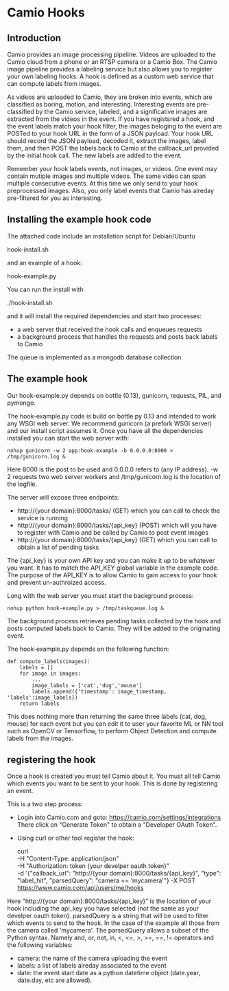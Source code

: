 # Camio Hooks

## Introduction

Camio provides an image processing pipeline. Videos are uploaded to the Camio cloud from
a phone or an RTSP camera or a Camio Box. The Camio image pipeline provides a labeling 
service but also allows you to register your own labeling hooks. A hook is defined as a custom web service that can compute labels from images.

As videos are uploaded to Camio, they are broken into events,
which are classified as boring, motion, and interesting. Interesting events are pre-classified by the Camio service, labeled, and a significative images are extracted from the videos in the event. If you have registsred a hook, and the event labels match your hook filter, the images beloging to the event are POSTed to your hook URL in the form of a JSON payload. Your hook URL should record the JSON payload, decoded it, extract the images, label them, and then POST the labels back to Camio at the callback_url provided by the initial hook call. The new labels are added to the event.

Remember your hook labels events, not images, or videos. One event may contain mutiple images and multiple videos. The same video can span multiple consecutive events. At this time we only send to your hook preprocessed images. Also, you only label events that Camio has alreday pre-filtered for you as interesting.

## Installing the example hook code

The attached code include an installation script for Debian/Ubuntu 

   hook-install.sh

and an example of a hook:

   hook-example.py

You can run the install with 

   ./hook-install.sh

and it will install the required dependencies and start two processes:

- a web server that received the hook calls and enqueues requests
- a background process that handles the requests and posts back labels to Camio

The queue is implemented as a mongodb database collection.

## The example hook

Our hook-example.py depends on bottle (0.13), gunicorn, requests, PIL, and pymongo.

The hook-example.py code is build on bottle.py 0.13 and intended to work any WSGI web 
server. We recommend gunicorn (a prefork WSGI server) and our install script assumes it.
Once you have all the dependencies installed you can start the web server with:

    nohup gunicorn -w 2 app:hook-example -b 0.0.0.0:8000 > /tmp/gunicorn.log &

Here 8000 is the post to be used and 0.0.0.0 refers to (any IP address). 
-w 2 requests two web server workers and /tmp/gunicorn.log is the location of the logfile.

The server will expose three endpoints:

- http://{your domain}:8000/tasks/ (GET) which you can call to check the service is running
- http://{your domain}:8000/tasks/{api_key} (POST) which will you have to register with Camio and be called by Camio to post event images
- http://{your domain}:8000/tasks/{api_key} (GET) which you can call to obtain a list of pending tasks

The {api_key} is your own API key and you can make it up to be whatever you want. It has to match the API_KEY global variable in the example code. The purpose of the API_KEY is to allow Camio to gain access to your hook and prevent un-authroized access.

Long with the web server you must start the background process:

    nohup python hook-example.py > /tmp/taskqueue.log &

The background process retrieves pending tasks collected by the hook and posts computed labels back to Camio. They will be added to the originating event.

The hook-example.py depends on the following function:

    def compute_labels(images):
        labels = []
        for image in images:
            ... 
            image_labels = ['cat','dog','mouse']
            labels.append({'timestamp': image_timestamp, 'labels':image_labels})
        return labels

This does nothing more than returning the same three labels (cat, dog, mouse) for each 
event but you can edit it to user your favorite ML or NN tool such as OpenCV or Tensorflow,
to perform Object Detection and compute labels from the images.

## registering the hook

Once a hook is created you must tell Camio about it. You must all tell Camio which events
you want to be sent to your hook. This is done by registering an event.

This is a two step process:

- Login into Camio.com and goto: https://camio.com/settings/integrations
  There click on "Generate Token" to obtain a "Developer OAuth Token".
  
- Using curl or other tool register the hook:

    curl \
    -H "Content-Type: application/json" \
    -H "Authorization: token {your develper oauth token}" \
    -d '{"callback_url": "http://{your domain}:8000/tasks/{api_key}", "type": "label_hit", "parsedQuery": "camera == 'mycamera'"}
    -X POST https://www.camio.com/api/users/me/hooks

Here "http://{your domain}:8000/tasks/{api_key}" is the location of your hook including the api_key you have selected (not the same as your develper oauth token). parsedQuery is a string that will be used to filter which events to send to the hook. In the case of the example all those from the camera called 'mycamera'. The parsedQuery allows a subset of the Python syntax. Namely and, or, not, in, <, <=, >, >=, ==, != operators and the following variables:

- camera: the name of the camera uploading the event
- labels: a list of labels alreday associated to the event
- date: the event start date as a python datetime object (date.year, date.day, etc are allowed).

